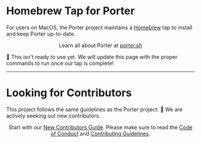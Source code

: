 # Homebrew Tap for Porter

For users on MacOS, the Porter project maintains a <a href="https://brew.sh/">Homebrew</a> tap to install and keep Porter up-to-date. 

<p align="center">Learn all about Porter at <a href="https://porter.sh">porter.sh</a></p>

🚨 This isn't ready to use yet. We will update this page with the proper commands to run once our tap is complete!

---

# Looking for Contributors

This project follows the same guidelines as the Porter project. 💖 We are actively seeking out new contributors.

<p align="center">Start with our <a href="https://porter.sh/contribute/">New Contributors Guide</a>. Please make sure to read the <a href ="https://github.com/deislabs/porter/blob/master/CODE_OF_CONDUCT.md">Code of Conduct</a> and <a href="https://github.com/deislabs/porter/blob/master/CONTRIBUTING.md">Contributing Guidelines</a>.